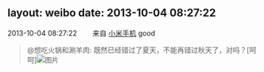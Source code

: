 layout: weibo
date: 2013-10-04 08:27:22
---
<meta name="referrer" content="no-referrer" />

2013-10-04 08:27:22  &nbsp;&nbsp;&nbsp;&nbsp;&nbsp;&nbsp; 来自 <a href="http://app.weibo.com/t/feed/22zMnn" rel="nofollow">小米手机</a>
good
>  @想吃火锅和涮羊肉: 既然已经错过了夏天，不能再错过秋天了，对吗？[呵呵] ​​​
>  ![图片](https://ww2.sinaimg.cn/large/71c5c7f8jw1e98mwrjqg0j20l80sg44w.jpg)
